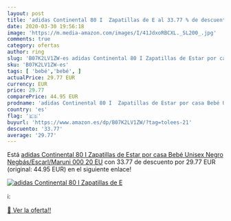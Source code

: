 ```yaml
---
layout: post
title: 'adidas Continental 80 I  Zapatillas de E al 33.77 % de descuento'
date: 2020-03-30 19:56:18
image: 'https://m.media-amazon.com/images/I/41JdxoRBCXL._SL200_.jpg'
comments: true
category: ofertas
author: ring
slug: 'B07K2LV1ZW-es adidas Continental 80 I Zapatillas de Estar por casa Bebé...'
sku: 'B07K2LV1ZW-es'
tags: [ 'bebé','bebé', ]
actualPrice: 29.77 EUR
currency: EUR
price: 29.77
comparePrice: 44.95 EUR
prodname: 'adidas Continental 80 I  Zapatillas de Estar por casa Bebé Unisex  Negro  Negbás/Escarl/Maruni 000   20 EU'
country: 'es'
flag: '🇪🇸'
buyurl: 'https://www.amazon.es/dp/B07K2LV1ZW/?tag=tolees-21'
descuento: '33.77'
average: '29.77'
---
```


Está [adidas Continental 80 I  Zapatillas de Estar por casa Bebé Unisex  Negro  Negbás/Escarl/Maruni 000   20 EU](https://www.amazon.es/dp/B07K2LV1ZW/?tag=tolees-21) con 33.77 de descuento por 29.77 EUR (original: 44.95 EUR) en el siguiente enlace!

[![adidas Continental 80 I  Zapatillas de E](https://m.media-amazon.com/images/I/41JdxoRBCXL._SL200_.jpg)](https://www.amazon.es/dp/B07K2LV1ZW/?tag=tolees-21)

ℹ️:


[🛒 Ver la oferta!!](https://www.amazon.es/dp/B07K2LV1ZW/?tag=tolees-21)
